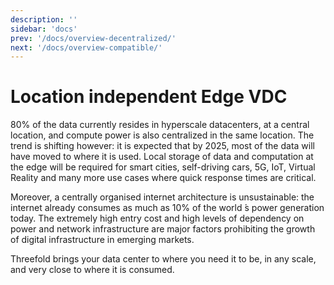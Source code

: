 ```yaml
---
description: ''
sidebar: 'docs'
prev: '/docs/overview-decentralized/'
next: '/docs/overview-compatible/'
---
```


# Location independent Edge VDC

80% of the data currently resides in hyperscale datacenters, at a central location, and compute power is also centralized in the same location. The trend is shifting however: it is expected that by 2025, most of the data will have moved to where it is used. Local storage of data and computation at the edge will be required for smart cities, self-driving cars, 5G, IoT, Virtual Reality and many more use cases where quick response times are critical. 

Moreover, a centrally organised internet architecture is unsustainable: the internet already consumes as much as 10% of the world ́s power generation today. The extremely high entry cost and high levels of dependency on power and network infrastructure are major factors prohibiting the growth of digital infrastructure in emerging markets. 

Threefold brings your data center to where you need it to be, in any scale, and very close to where it is consumed.

